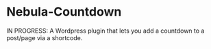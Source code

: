 # Nebula-Countdown
IN PROGRESS: A Wordpress plugin that lets you add a countdown to a post/page via a shortcode.

